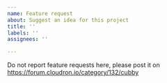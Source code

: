 ```yaml
---
name: Feature request
about: Suggest an idea for this project
title: ''
labels: ''
assignees: ''

---
```


Do not report feature requests here, please post it on https://forum.cloudron.io/category/132/cubby
